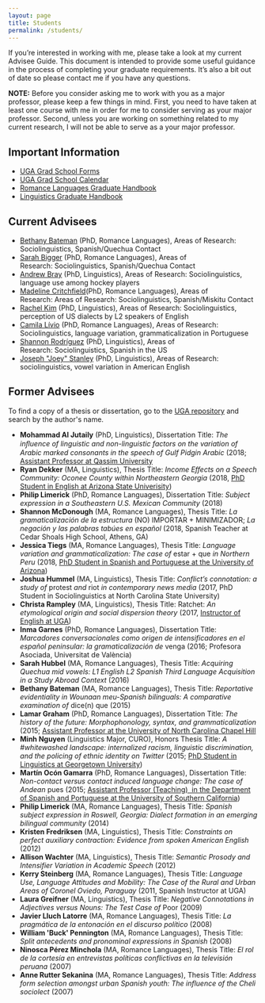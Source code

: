 ```yaml
---
layout: page
title: Students
permalink: /students/
---
```

If you’re interested in working with me, please take a look at my current Advisee Guide. This document is intended to provide some useful guidance in the process of completing your graduate requirements. It’s also a bit out of date so please contact me if you have any questions.

**NOTE:** Before you consider asking me to work with you as a major professor, please keep a few things in mind. First, you need to have taken at least one course with me in order for me to consider serving as your major professor. Second, unless you are working on something related to my current research, I will not be able to serve as a your major professor.

## Important Information
- [UGA Grad School Forms](http://grad.uga.edu/index.php/current-students/forms/)
- [UGA Grad School Calendar](http://grad.uga.edu/index.php/current-students/important-dates-deadlines/)
- [Romance Languages Graduate Handbook](http://rom.uga.edu/graduate-handbook)
- [Linguistics Graduate Handbook](https://ling.franklin.uga.edu/sites/default/files/inline-files/Graduate%20Handbook%20Revised%20July%202019.pdf)

## Current Advisees

- [Bethany Bateman](https://www.rom.uga.edu/directory/people/bethany-bateman) (PhD, Romance Languages), Areas of Research: Sociolinguistics, Spanish/Quechua Contact
- [Sarah Bigger](https://www.rom.uga.edu/directory/people/sarah-bigger) (PhD, Romance Languages), Areas of Research:&nbsp;Sociolinguistics, Spanish/Quechua Contact
- [Andrew Bray](http://www.linguistics.uga.edu/directory/people/andrew-bray) (PhD, Linguistics), Areas of Research: Sociolinguistics, language use among hockey players
- [Madeline Critchfield](http://rom.uga.edu/directory/madeline-critchfield)(PhD, Romance Languages), Areas of Research:&nbsp;Areas of Research: Sociolinguistics, Spanish/Miskitu Contact
- [Rachel Kim](http://www.linguistics.uga.edu/directory/people/dot-eum-kim) (PhD, Linguistics), Areas of Research: Sociolinguistics, perception of US dialects by L2 speakers of English
- [Camila Lívio](http://rom.uga.edu/directory/camila-livio-emidio) (PhD, Romance Languages), Areas of Research: Sociolinguistics, language variation, grammaticalization in Portuguese
- [Shannon Rodríguez](http://www.linguistics.uga.edu/directory/people/shannon-rodriguez) (PhD, Linguistics), Areas of Research:&nbsp;Sociolinguistics, Spanish in the US
- [Joseph "Joey" Stanley](http://joeystanley.com/) (PhD, Linguistics), Areas of Research: sociolinguistics, vowel variation in American English
  
## Former Advisees
To find a copy of a thesis or dissertation, go to the [UGA repository](http://dbs.galib.uga.edu/cgi-bin/getd.cgi?userid=galileo&amp;serverno=22&amp;instcode=uga1) and search by the author's name.

- **Mohammad Al Jutaily** (PhD, Linguistics), Dissertation Title: *The inﬂuence of linguistic and non-linguistic factors on the variation of Arabic marked consonants in the speech of Gulf Pidgin Arabic* (2018; [Assistant Professor at Qassim University](https://www.qu.edu.sa/)
- **Ryan Dekker** (MA, Linguistics), Thesis Title: *Income Effects on a Speech Community: Oconee County within Northeastern Georgia* (2018, [PhD Student in English at Arizona State Univerisity](https://english.asu.edu/content/ryan-dekker))
- **Philip Limerick** (PhD, Romance Languages), Dissertation Title: *Subject expression in a Southeastern U.S. Mexican Community* (2018)
- **Shannon McDonough** (MA, Romance Languages), Thesis Title: *La gramaticalización de la estructura* (NO) IMPORTAR + MINIMIZADOR; *La negación y las palabras tabúes en español* (2018, Spanish Teacher at Cedar Shoals High School, Athens, GA)
- **Jessica Tiegs** (MA, Romance Languages), Thesis Title: *Language variation and grammaticalization: The case of* estar + que *in Northern Peru* (2018, [PhD Student in Spanish and Portuguese at the University of Arizona](https://spanish.arizona.edu/people/jtiegs))
- **Joshua Hummel** (MA, Linguistics), Thesis Title: *Conflict’s connotation: a study of* protest *and* riot *in contemporary news media* (2017, PhD Student in Sociolinguistics at North Carolina State University)
- **Christa Rampley** (MA, Linguistics), Thesis Title: Ratchet: *An etymological origin and social dispersion theory* (2017, [Instructor of English at UGA](https://www.english.uga.edu/directory/people/christa-rampley))
- **Inma Garnes** (PhD, Romance Languages), Dissertation Title: *Marcadores conversacionales como origen de intensificadores en el español peninsular: la gramaticalización de* venga (2016; Profesora Asociada, Universitat de València)
- **Sarah Hubbel** (MA, Romance Languages), Thesis Title: *Acquiring Quechua mid vowels: L1 English L2 Spanish Third Language Acquisition in a Study Abroad Context* (2016)
- **Bethany Bateman** (MA, Romance Languages), Thesis Title: *Reportative evidentiality in Wounaan meu-Spanish bilinguals: A comparative examination of* dice(n) que (2015)
- **Lamar Graham** (PhD, Romance Languages), Dissertation Title: *The history of the future: Morphophonology, syntax, and grammaticalization* (2015; [Assistant Professor at the University of North Carolina Chapel Hill](https://sites.google.com/site/lamaragrahamphd/index)
- **Minh Nguyen** (Linguistics Major, CURO), Honors Thesis Title: *A #whitewashed landscape: internalized racism, linguistic discrimination, and the policing of ethnic identity on Twitter* (2015; [PhD Student in Linguistics at Georgetown University](https://linguistics.georgetown.edu/people/phd-students/current))
- **Martín Ocón Gamarra** (PhD, Romance Languages), Dissertation Title: *Non-contact versus contact induced language change: The case of Andean* pues (2015; [Assistant Professor (Teaching)  in the Department of Spanish and Portuguese at the University of Southern California](https://dornsife.usc.edu/cf/faculty-and-staff/faculty.cfm?pid=1058679))
- **Philip Limerick** (MA, Romance Languages), Thesis Title: *Spanish subject expression in Roswell, Georgia: Dialect formation in an emerging bilingual community* (2014)
- **Kristen Fredriksen** (MA, Linguistics), Thesis Title: *Constraints on perfect auxiliary contraction: Evidence from spoken American English* (2012)
- **Allison Wachter** (MA, Linguistics), Thesis Title: *Semantic Prosody and Intensifier Variation in Academic Speech* (2012)
- **Kerry Steinberg** (MA, Romance Languages), Thesis Title: *Language Use, Language Attitudes and Mobility: The Case of the Rural and Urban Areas of Coronel Oviedo, Paraguay* (2011, Spanish Instructor at UGA)
- **Laura Greifner** (MA, Linguistics), Thesis Title: *Negative Connotations in Adjectives versus Nouns: The Test Case of* Poor (2009)
- **Javier Lluch Latorre** (MA, Romance Languages), Thesis Title: *La pragmática de la entonación en el discurso político* (2008) 
- **William 'Buck' Pennington** (MA, Romance Languages), Thesis Title: *Split antecedents and pronominal expressions in Spanish* (2008)
- **Ninosca Pérez Minchola** (MA, Romance Languages), Thesis Title: *El rol de la cortesía en entrevistas políticas conflictivas en la televisión peruana* (2007)
- **Anne Rutter Sekanina** (MA, Romance Languages), Thesis Title: *Address form selection amongst urban Spanish youth: The influence of the Cheli sociolect* (2007)

